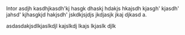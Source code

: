 Intor asdjh kasdhjkasdh'kj hasgk dhaskj hdakjs hkajsdh kjasgh' kjasdh' jahsd' kjhasgkjd hakjsdh' jskdkjsjdjs jkdjasjk jkaj djkasd a.


asdasdakjsdlkjaslkdjl kajslkdj lkajs lkjaslk djlk